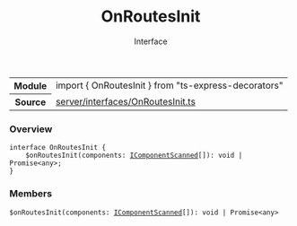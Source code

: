 <header class="symbol-info-header">    <h1 id="onroutesinit">OnRoutesInit</h1>    <label class="symbol-info-type-label interface">Interface</label>      </header>
<section class="symbol-info">      <table class="is-full-width">        <tbody>        <tr>          <th>Module</th>          <td>            <div class="lang-typescript">                <span class="token keyword">import</span> { OnRoutesInit }                 <span class="token keyword">from</span>                 <span class="token string">"ts-express-decorators"</span>                            </div>          </td>        </tr>        <tr>          <th>Source</th>          <td>            <a href="https://romakita.github.io/ts-express-decorators/#//blob/v2.8.0/src/server/interfaces/OnRoutesInit.ts#L0-L0">                server/interfaces/OnRoutesInit.ts            </a>        </td>        </tr>                </tbody>      </table>    </section>

### Overview

<pre><code class="typescript-lang"><span class="token keyword">interface</span> OnRoutesInit <span class="token punctuation">{</span>
    $<span class="token function">onRoutesInit</span><span class="token punctuation">(</span>components<span class="token punctuation">:</span> <a href="#api/common/server/icomponentscanned"><span class="token">IComponentScanned</span></a><span class="token punctuation">[</span><span class="token punctuation">]</span><span class="token punctuation">)</span><span class="token punctuation">:</span> <span class="token keyword">void</span> | Promise<<span class="token keyword">any</span>><span class="token punctuation">;</span>
<span class="token punctuation">}</span></code></pre>

### Members

<div class="method-overview"><pre><code class="typescript-lang">$<span class="token function">onRoutesInit</span><span class="token punctuation">(</span>components<span class="token punctuation">:</span> <a href="#api/common/server/icomponentscanned"><span class="token">IComponentScanned</span></a><span class="token punctuation">[</span><span class="token punctuation">]</span><span class="token punctuation">)</span><span class="token punctuation">:</span> <span class="token keyword">void</span> | Promise<<span class="token keyword">any</span>></code></pre></div>
